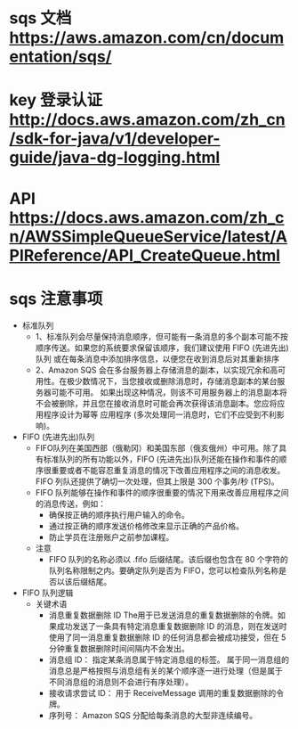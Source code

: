# sqs 文档 https://aws.amazon.com/cn/documentation/sqs/
# key 登录认证 http://docs.aws.amazon.com/zh_cn/sdk-for-java/v1/developer-guide/java-dg-logging.html
# API https://docs.aws.amazon.com/zh_cn/AWSSimpleQueueService/latest/APIReference/API_CreateQueue.html
# sqs 注意事项
 - 标准队列
   - 1、标准队列会尽量保持消息顺序，但可能有一条消息的多个副本可能不按顺序传送。如果您的系统要求保留该顺序，我们建议使用 FIFO (先进先出)队列 或在每条消息中添加排序信息，以便您在收到消息后对其重新排序
   - 2、Amazon SQS 会在多台服务器上存储消息的副本，以实现冗余和高可用性。在极少数情况下，当您接收或删除消息时，存储消息副本的某台服务器可能不可用。
    如果出现这种情况，则该不可用服务器上的消息副本将不会被删除，并且您在接收消息时可能会再次获得该消息副本。您应将应用程序设计为幂等 应用程序 (多次处理同一消息时，它们不应受到不利影响)。
 - FIFO (先进先出)队列
   - FIFO队列在美国西部（俄勒冈）和美国东部（俄亥俄州）中可用。除了具有标准队列的所有功能以外，FIFO (先进先出)队列还能在操作和事件的顺序很重要或者不能容忍重复消息的情况下改善应用程序之间的消息收发。FIFO 列队还提供了确切一次处理，但其上限是 300 个事务/秒 (TPS)。
   - FIFO 队列能够在操作和事件的顺序很重要的情况下用来改善应用程序之间的消息传送，例如：
     - 确保按正确的顺序执行用户输入的命令。
     - 通过按正确的顺序发送价格修改来显示正确的产品价格。
     - 防止学员在注册账户之前参加课程。
   - 注意
     - FIFO 队列的名称必须以 .fifo 后缀结尾。该后缀也包含在 80 个字符的队列名称限制之内。要确定队列是否为 FIFO，您可以检查队列名称是否以该后缀结尾。
 - FIFO 队列逻辑
   - 关键术语
     - 消息重复数据删除 ID 
     The用于已发送消息的重复数据删除的令牌。如果成功发送了一条具有特定消息重复数据删除 ID 的消息，则在发送时使用了同一消息重复数据删除 ID 的任何消息都会被成功接受，但在 5 分钟重复数据删除时间间隔内不会发出。
     - 消息组 ID：
     指定某条消息属于特定消息组的标签。
     属于同一消息组的消息总是严格按照与消息组有关的某个顺序逐一进行处理（但是属于不同消息组的消息则不会进行有序处理）。
     - 接收请求尝试 ID：
     用于 ReceiveMessage 调用的重复数据删除的令牌。
     - 序列号：
     Amazon SQS 分配给每条消息的大型非连续编号。